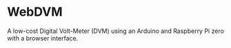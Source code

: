 # WebDVM

A low-cost Digital Volt-Meter (DVM) using an Arduino and Raspberry Pi zero
with a browser interface.